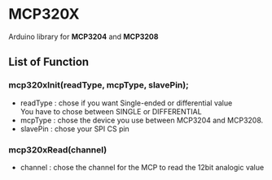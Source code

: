 # MCP320X
Arduino library for **MCP3204** and **MCP3208**

## List of Function
### mcp320xInit(readType, mcpType, slavePin);
* readType : chose if you want Single-ended or differential value 
 <br>You have to chose between SINGLE or DIFFERENTIAL
* mcpType : chose the device you use between MCP3204 and MCP3208.
* slavePin : chose your SPI CS pin

### mcp320xRead(channel)
* channel : chose the channel for the MCP to read the 12bit analogic value
